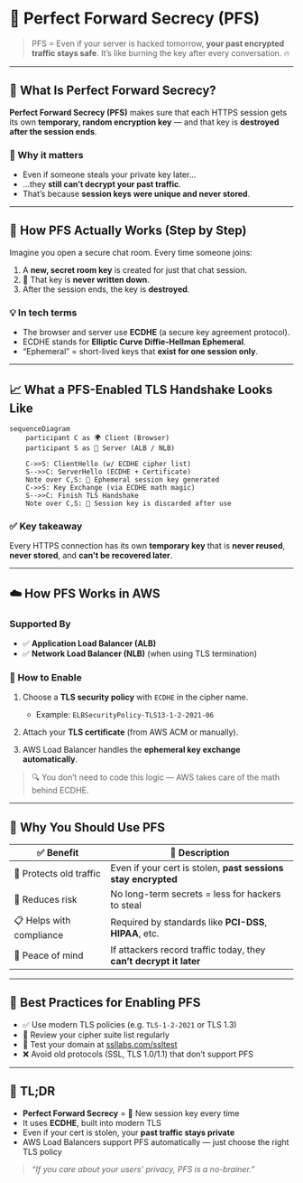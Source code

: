 # 🔐 **Perfect Forward Secrecy (PFS)**

> PFS = Even if your server is hacked tomorrow, **your past encrypted traffic stays safe**.
> It’s like burning the key after every conversation. 🔥

---

## 🤔 **What Is Perfect Forward Secrecy?**

**Perfect Forward Secrecy (PFS)** makes sure that each HTTPS session gets its own **temporary, random encryption key** — and that key is **destroyed after the session ends**.

### 🧠 Why it matters

- Even if someone steals your private key later...
- ...they **still can’t decrypt your past traffic**.
- That’s because **session keys were unique and never stored**.

---

## 🔁 **How PFS Actually Works (Step by Step)**

Imagine you open a secure chat room. Every time someone joins:

1. A **new, secret room key** is created for just that chat session.
2. 🔑 That key is **never written down**.
3. After the session ends, the key is **destroyed**.

### 💡 In tech terms

- The browser and server use **ECDHE** (a secure key agreement protocol).
- ECDHE stands for **Elliptic Curve Diffie-Hellman Ephemeral**.
- “Ephemeral” = short-lived keys that **exist for one session only**.

---

## 📈 **What a PFS-Enabled TLS Handshake Looks Like**

```mermaid
sequenceDiagram
    participant C as 🌍 Client (Browser)
    participant S as 🔐 Server (ALB / NLB)

    C->>S: ClientHello (w/ ECDHE cipher list)
    S-->>C: ServerHello (ECDHE + Certificate)
    Note over C,S: 🔄 Ephemeral session key generated
    C->>S: Key Exchange (via ECDHE math magic)
    S-->>C: Finish TLS Handshake
    Note over C,S: 🧨 Session key is discarded after use
```

### ✅ Key takeaway

Every HTTPS connection has its own **temporary key** that is **never reused**, **never stored**, and **can't be recovered later**.

---

## ☁️ **How PFS Works in AWS**

### Supported By

- ✅ **Application Load Balancer (ALB)**
- ✅ **Network Load Balancer (NLB)** (when using TLS termination)

### 🔧 How to Enable

1. Choose a **TLS security policy** with `ECDHE` in the cipher name.

   - Example: `ELBSecurityPolicy-TLS13-1-2-2021-06`

2. Attach your **TLS certificate** (from AWS ACM or manually).
3. AWS Load Balancer handles the **ephemeral key exchange automatically**.

> 🔍 You don’t need to code this logic — AWS takes care of the math behind ECDHE.

---

## 🎁 **Why You Should Use PFS**

| ✅ Benefit               | 📘 Description                                                     |
| ------------------------ | ------------------------------------------------------------------ |
| 🔐 Protects old traffic  | Even if your cert is stolen, **past sessions stay encrypted**      |
| 🧠 Reduces risk          | No long-term secrets = less for hackers to steal                   |
| 📋 Helps with compliance | Required by standards like **PCI-DSS**, **HIPAA**, etc.            |
| 🧘 Peace of mind         | If attackers record traffic today, they **can’t decrypt it later** |

---

## 🧰 **Best Practices for Enabling PFS**

- ✅ Use modern TLS policies (e.g. `TLS-1-2-2021` or TLS 1.3)
- 🔁 Review your cipher suite list regularly
- 🧪 Test your domain at [ssllabs.com/ssltest](https://www.ssllabs.com/ssltest)
- ❌ Avoid old protocols (SSL, TLS 1.0/1.1) that don’t support PFS

---

## 📌 TL;DR

- **Perfect Forward Secrecy** = 🔐 New session key every time
- It uses **ECDHE**, built into modern TLS
- Even if your cert is stolen, your **past traffic stays private**
- AWS Load Balancers support PFS automatically — just choose the right TLS policy

> _“If you care about your users’ privacy, PFS is a no-brainer.”_
